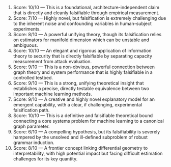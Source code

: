 1) Score: 10/10 — This is a foundational, architecture-independent claim that is directly and cleanly falsifiable through empirical measurement.
2) Score: 7/10 — Highly novel, but falsification is extremely challenging due to the inherent noise and confounding variables in human-subject experiments.
3) Score: 8/10 — A powerful unifying theory, though its falsification relies on estimators for manifold dimension which can be unstable and ambiguous.
4) Score: 10/10 — An elegant and rigorous application of information theory to security that is directly falsifiable by separating capacity measurement from attack evaluation.
5) Score: 9/10 — This is a non-obvious, powerful connection between graph theory and system performance that is highly falsifiable in a controlled testbed.
6) Score: 9/10 — This is a strong, unifying theoretical insight that establishes a precise, directly testable equivalence between two important machine learning methods.
7) Score: 9/10 — A creative and highly novel explanatory model for an emergent capability, with a clear, if challenging, experimental falsification path.
8) Score: 10/10 — This is a definitive and falsifiable theoretical bound connecting a core systems problem for machine learning to a canonical graph parameter.
9) Score: 6/10 — A compelling hypothesis, but its falsifiability is severely hampered by the unsolved and ill-defined subproblem of robust grammar induction.
10) Score: 8/10 — A frontier concept linking differential geometry to interpretability, with high potential impact but facing difficult estimation challenges for its key quantity.
